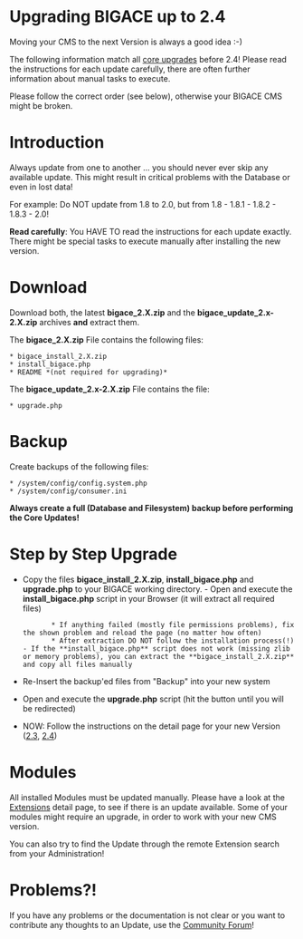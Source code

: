 # Upgrading BIGACE up to 2.4

Moving your CMS to the next Version is always a good idea :-)

The following information match all [core upgrades](http://www.bigace.de/bigace/smarty/25_len/index.html) before 2.4! Please read the instructions for each update carefully, there are often further information about manual tasks to execute.

Please follow the correct order (see below), otherwise your BIGACE CMS might be broken.

# Introduction

Always update from one to another ... you should never ever skip any available update. This might result in critical problems with the Database or even in lost data!

For example: Do NOT update from 1.8 to 2.0, but from 1.8 - 1.8.1 - 1.8.2 - 1.8.3 - 2.0!

**Read carefully**:
You HAVE TO read the instructions for each update exactly. There might be special tasks to execute manually after installing the new version.

# Download

Download both, the latest **bigace_2.X.zip** and the **bigace_update_2.x-2.X.zip** archives __and__ extract them.

The **bigace_2.X.zip** File contains the following files:

    * bigace_install_2.X.zip
    * install_bigace.php
    * README *(not required for upgrading)*

The **bigace_update_2.x-2.X.zip** File contains the file:

    * upgrade.php

# Backup

Create backups of the following files:

    * /system/config/config.system.php
    * /system/config/consumer.ini

**Always create a full (Database and Filesystem) backup before performing the Core Updates!**



# Step by Step Upgrade

   - Copy the files **bigace_install_2.X.zip**, **install_bigace.php** and **upgrade.php** to your BIGACE working directory.
         - Open and execute the **install_bigace.php** script in your Browser (it will extract all required files)

                * If anything failed (mostly file permissions problems), fix the shown problem and reload the page (no matter how often)
                * After extraction DO NOT follow the installation process(!)
         - If the **install_bigace.php** script does not work (missing zlib or memory problems), you can extract the **bigace_install_2.X.zip** and copy all files manually 
   - Re-Insert the backup'ed files from "Backup" into your new system
   - Open and execute the **upgrade.php** script (hit the button until you will be redirected)
   - NOW: Follow the instructions on the detail page for your new Version ([2.3](http://www.bigace.de/bigace/smarty/50/index.php), [2.4](http://www.bigace.de/bigace/smarty/55/index.php))

# Modules

All installed Modules must be updated manually. Please have a look at the [Extensions](bigace/extensions) detail page, to see if there is an update available.
Some of your modules might require an upgrade, in order to work with your new CMS version.

You can also try to find the Update through the remote Extension search from your Administration!


# Problems?!

If you have any problems or the documentation is not clear or you want to contribute any thoughts to an Update, use the [Community Forum](http://forum.bigace.de/)!


